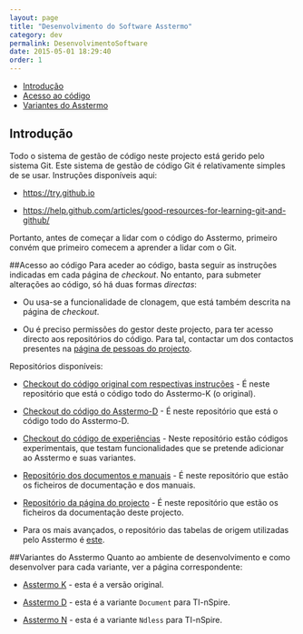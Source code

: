 ```yaml
---
layout: page
title: "Desenvolvimento do Software Asstermo"
category: dev
permalink: DesenvolvimentoSoftware
date: 2015-05-01 18:29:40
order: 1
---
```


  * [Introdução](#introdução)
  * [Acesso ao código](#acesso-ao-código)
  * [Variantes do Asstermo](#variantes-do-asstermo)

## Introdução
Todo o sistema de gestão de código neste projecto está gerido pelo sistema Git. Este sistema de gestão de código Git é relativamente simples de se usar. Instruções disponíveis aqui:

* https://try.github.io

* https://help.github.com/articles/good-resources-for-learning-git-and-github/

Portanto, antes de começar a lidar com o código do Asstermo, primeiro convém que primeiro comecem a aprender a lidar com o Git.


##Acesso ao código
Para aceder ao código, basta seguir as instruções indicadas em cada página de <i>checkout</i>. No entanto, para submeter alterações ao código, só há duas formas <i>directas</i>:

* Ou usa-se a funcionalidade de clonagem, que está também descrita na página de <i>checkout</i>.

* Ou é preciso permissões do gestor deste projecto, para ter acesso directo aos repositórios do código. Para tal, contactar um dos contactos presentes na [página de pessoas do projecto](https://github.com/orgs/asstermo/people).


Repositórios disponíveis:

* [Checkout do código original com respectivas instruções](https://github.com/asstermo/K) - É neste repositório que está o código todo do Asstermo-K (o original).

* [Checkout do código do Asstermo-D](https://github.com/asstermo/D) - É neste repositório que está o código todo do Asstermo-D.

* [Checkout do código de experiências](https://github.com/asstermo/experiments) - Neste repositório estão códigos experimentais, que testam funcionalidades que se pretende adicionar ao Asstermo e suas variantes.

* [Repositório dos documentos e manuais](https://github.com/asstermo/documentation) - É neste repositório que estão os ficheiros de documentação e dos manuais.

* [Repositório da página do projecto](https://github.com/asstermo/asstermo.github.io) - É neste repositório que estão os ficheiros da documentação deste projecto.

* Para os mais avançados, o repositório das tabelas de origem utilizadas pelo Asstermo é [este](https://github.com/asstermo/tabelas).



##Variantes do Asstermo
Quanto ao ambiente de desenvolvimento e como desenvolver para cada variante, ver a página correspondente:

* [Asstermo K](/DesenvolvimentoAsstermoK) - esta é a versão original.

* [Asstermo D](/DesenvolvimentoAsstermoD) - esta é a variante <code>Document</code> para TI-nSpire.

* [Asstermo N](/DesenvolvimentoAsstermoN) - esta é a variante <code>Ndless</code> para TI-nSpire.

